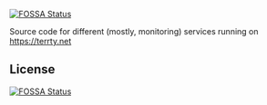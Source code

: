 [![FOSSA Status](https://app.fossa.com/api/projects/git%2Bgithub.com%2Fpaskal%2Fterrty.svg?type=shield)](https://app.fossa.com/projects/git%2Bgithub.com%2Fpaskal%2Fterrty?ref=badge_shield)

Source code for different (mostly, monitoring) services running on https://terrty.net


## License
[![FOSSA Status](https://app.fossa.com/api/projects/git%2Bgithub.com%2Fpaskal%2Fterrty.svg?type=large)](https://app.fossa.com/projects/git%2Bgithub.com%2Fpaskal%2Fterrty?ref=badge_large)